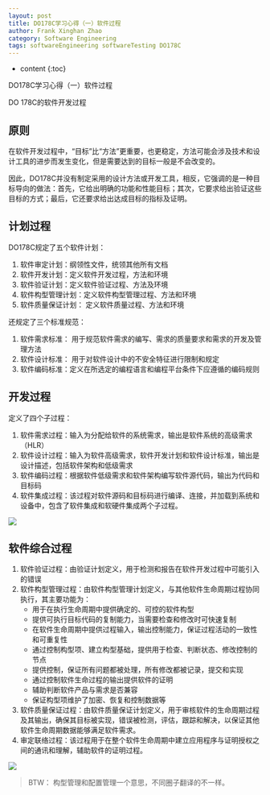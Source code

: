 ```yaml
---
layout: post
title: DO178C学习心得（一）软件过程
author: Frank Xinghan Zhao
category: Software Engineering
tags: softwareEngineering softwareTesting DO178C
---
```


* content
{:toc}


DO178C学习心得（一）软件过程




DO 178C的软件开发过程





## 原则

在软件开发过程中，“目标”比“方法”更重要，也更稳定，方法可能会涉及技术和设计工具的进步而发生变化，但是需要达到的目标一般是不会改变的。

因此，DO178C并没有制定采用的设计方法或开发工具，相反，它强调的是一种目标导向的做法：首先，它给出明确的功能和性能目标；其次，它要求给出验证这些目标的方式；最后，它还要求给出达成目标的指标及证明。


## 计划过程

DO178C规定了五个软件计划：

1. 软件审定计划：纲领性文件，统领其他所有文档
2. 软件开发计划：定义软件开发过程，方法和环境
3. 软件验证计划：定义软件验证过程、方法及环境
4. 软件构型管理计划：定义软件构型管理过程、方法和环境
5. 软件质量保证计划： 定义软件质量过程、方法和环境

还规定了三个标准规范：

1. 软件需求标准： 用于规范软件需求的编写、需求的质量要求和需求的开发及管理方法
2. 软件设计标准： 用于对软件设计中的不安全特征进行限制和规定
3. 软件编码标准：定义在所选定的编程语言和编程平台条件下应遵循的编码规则

## 开发过程

定义了四个子过程：

1. 软件需求过程：输入为分配给软件的系统需求，输出是软件系统的高级需求（HLR）
2. 软件设计过程：输入为软件高级需求，软件开发计划和软件设计标准，输出是设计描述，包括软件架构和低级需求
3. 软件编码过程：根据软件低级需求和软件架构编写软件源代码，输出为代码和目标码
4. 软件集成过程：该过程对软件源码和目标码进行编译、连接，并加载到系统和设备中，包含了软件集成和软硬件集成两个子过程。

![](../images/2022-06-15-15-27-08.png)

## 软件综合过程

1. 软件验证过程：由验证计划定义，用于检测和报告在软件开发过程中可能引入的错误
2. 软件构型管理过程：由软件构型管理计划定义，与其他软件生命周期过程协同执行，其主要功能为：
    - 用于在执行生命周期中提供确定的、可控的软件构型
    - 提供可执行目标代码的复制能力，当需要检查和修改时可快速复制
    - 在软件生命周期中提供过程输入，输出控制能力，保证过程活动的一致性和可重复性
    - 通过控制构型项、建立构型基础，提供用于检查、判断状态、修改控制的节点
    - 提供控制，保证所有问题都被处理，所有修改都被记录，提交和实现
    - 通过控制软件生命过程的输出提供软件的证明
    - 辅助判断软件产品与需求是否兼容
    - 保证构型项维护了加密、恢复和控制数据等
3. 软件质量保证过程：由软件质量保证计划定义，用于审核软件的生命周期过程及其输出，确保其目标被实现，错误被检测，评估，跟踪和解决，以保证其他软件生命周期数据能够满足软件需求。
4. 审定联络过程：该过程用于在整个软件生命周期中建立应用程序与证明授权之间的通讯和理解，辅助软件的证明过程。

![](../images/2022-06-15-15-41-44.png)

> BTW： 构型管理和配置管理一个意思，不同圈子翻译的不一样。

